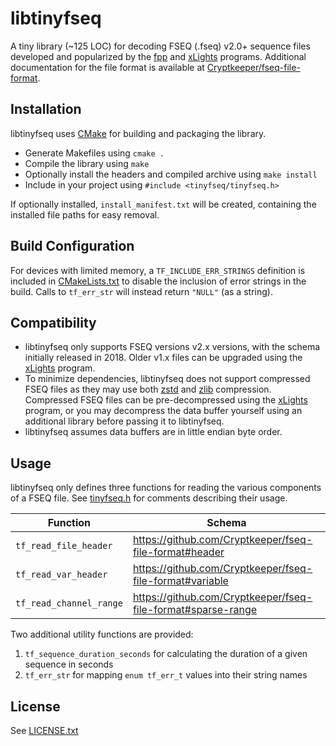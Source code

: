 # libtinyfseq

A tiny library (~125 LOC) for decoding FSEQ (.fseq) v2.0+ sequence files developed and popularized by
the [fpp](https://github.com/FalconChristmas/fpp) and [xLights](https://github.com/smeighan/xLights) programs.
Additional documentation for the file format is available
at [Cryptkeeper/fseq-file-format](https://github.com/Cryptkeeper/fseq-file-format).

## Installation

libtinyfseq uses [CMake](https://cmake.org/) for building and packaging the library.

- Generate Makefiles using `cmake .`
- Compile the library using `make`
- Optionally install the headers and compiled archive using `make install`
- Include in your project using `#include <tinyfseq/tinyfseq.h>`

If optionally installed, `install_manifest.txt` will be created, containing the installed file paths for easy removal.

## Build Configuration

For devices with limited memory, a `TF_INCLUDE_ERR_STRINGS` definition is included in [CMakeLists.txt](CMakeLists.txt)
to disable the inclusion of error strings in the build. Calls to `tf_err_str` will instead return `"NULL"` (as a string).

## Compatibility

- libtinyfseq only supports FSEQ versions v2.x versions, with the schema initially released in 2018. Older v1.x files
  can be upgraded using the [xLights](https://github.com/smeighan/xLights) program.
- To minimize dependencies, libtinyfseq does not support compressed FSEQ files as they may use both
  [zstd](https://github.com/facebook/zstd) and [zlib](https://www.zlib.net)
  compression. Compressed FSEQ files can be pre-decompressed using the [xLights](https://github.com/smeighan/xLights)
  program, or you may decompress the data buffer yourself using an additional library before passing it to
  libtinyfseq.
- libtinyfseq assumes data buffers are in little endian byte order.

## Usage

libtinyfseq only defines three functions for reading the various components of a FSEQ file. See [tinyfseq.h](tinyfseq.h)
for comments describing their usage.

| Function | Schema |
| --- | --- |
| `tf_read_file_header` | https://github.com/Cryptkeeper/fseq-file-format#header |
| `tf_read_var_header` | https://github.com/Cryptkeeper/fseq-file-format#variable |
| `tf_read_channel_range` | https://github.com/Cryptkeeper/fseq-file-format#sparse-range |

Two additional utility functions are provided:

1. `tf_sequence_duration_seconds` for calculating the duration of a given sequence in seconds
2. `tf_err_str` for mapping `enum tf_err_t` values into their string names

## License

See [LICENSE.txt](LICENSE.txt)
